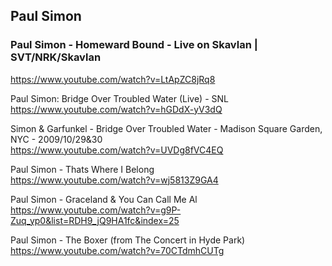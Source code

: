 ## Paul Simon ##

### Paul Simon - Homeward Bound - Live on Skavlan | SVT/NRK/Skavlan  
https://www.youtube.com/watch?v=LtApZC8jRq8

Paul Simon: Bridge Over Troubled Water (Live) - SNL  
https://www.youtube.com/watch?v=hGDdX-yV3dQ

Simon & Garfunkel - Bridge Over Troubled Water - Madison Square Garden, NYC - 2009/10/29&30  
https://www.youtube.com/watch?v=UVDg8fVC4EQ

Paul Simon - Thats Where I Belong  
https://www.youtube.com/watch?v=wj5813Z9GA4

Paul Simon - Graceland & You Can Call Me Al  
https://www.youtube.com/watch?v=g9P-Zuq_yp0&list=RDH9_jQ9HA1fc&index=25

Paul Simon - The Boxer (from The Concert in Hyde Park)  
https://www.youtube.com/watch?v=70CTdmhCUTg
